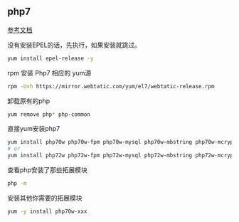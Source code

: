 php7
---
[参考文档](https://blog.csdn.net/weixin_37939964/article/details/78966326)  

没有安装EPEL的话，先执行，如果安装就跳过。
```sh
yum install epel-release -y
```
rpm 安装 Php7 相应的 yum源
```sh
rpm -Uvh https://mirror.webtatic.com/yum/el7/webtatic-release.rpm
```
卸载原有的php
```sh
yum remove php* php-common
```
直接yum安装php7
```sh
yum install php70w php70w-fpm php70w-mysql php70w-mbstring php70w-mcrypt php70w-gd php70w-imap php70w-ldap php70w-odbc php70w-pear php70w-xml php70w-xmlrpc php70w-pdo
# or
yum install php72w php72w-fpm php72w-mysql php72w-mbstring php72w-mcrypt php72w-gd php72w-imap php72w-ldap php72w-odbc php72w-pear php72w-xml php72w-xmlrpc php72w-pdo
```
查看php安装了那些拓展模块
```sh
php -m
```
安装其他你需要的拓展模块
```sh
yum -y install php70w-xxx
```